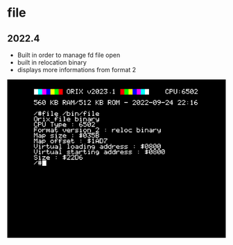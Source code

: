 # file

## 2022.4

* Built in order to manage fd file open
* built in relocation binary
* displays more informations from format 2

![](file_2022_4.png)

